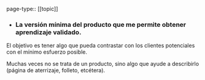 page-type:: [[topic]]
- ### La versión mínima del producto que me permite obtener aprendizaje validado.

El objetivo es tener algo que pueda contrastar con los clientes potenciales con el mínimo esfuerzo posible.

Muchas veces no se trata de un producto, sino algo que ayude a describirlo (página de aterrizaje, folleto, etcétera).


